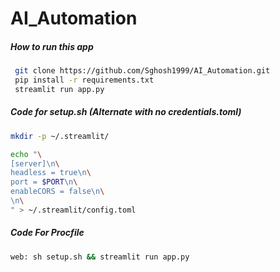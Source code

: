 # AI_Automation


##### How to run this app
```sh
 git clone https://github.com/Sghosh1999/AI_Automation.git
 pip install -r requirements.txt
 streamlit run app.py
```

##### Code for setup.sh (Alternate with no credentials.toml)
```sh
mkdir -p ~/.streamlit/

echo "\
[server]\n\
headless = true\n\
port = $PORT\n\
enableCORS = false\n\
\n\
" > ~/.streamlit/config.toml
```


##### Code For Procfile
```sh
web: sh setup.sh && streamlit run app.py
```
